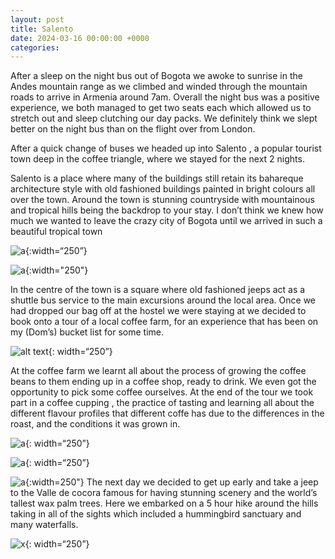 ```yaml
---
layout: post
title: Salento
date: 2024-03-16 00:00:00 +0000
categories:
---
```


After a sleep on the night bus out of Bogota we awoke to sunrise in the Andes mountain range as we climbed and winded through the mountain roads to arrive in Armenia around 7am. Overall the night bus was a positive experience, we both managed to get two seats each which allowed us to stretch out and sleep clutching our day packs. We definitely think we slept better on the night bus than on the flight over from London.

After a quick change of buses we headed up into Salento , a popular tourist town deep in the coffee triangle, where we stayed for the next 2 nights. 

Salento is a place where many of the buildings still retain its bahareque architecture style with old fashioned buildings painted in bright colours all over the town. Around the town is stunning countryside with mountainous and tropical hills being the backdrop to your stay. I don’t think we knew how much we wanted to leave the crazy city of Bogota until we arrived in such a beautiful tropical town

![a](https://live.staticflickr.com/65535/53591300197_3933a34525_c_d.jpg){:width=“250”}

![a](https://live.staticflickr.com/65535/53592168096_1ea069c991_c_d.jpg){:width="250"}


In the centre of the town is a square where old fashioned jeeps act as a shuttle bus service to the main excursions around the local area. Once we had dropped our bag off at the hostel we were staying at  we decided to book onto a tour of a local coffee farm, for an experience that has been on my (Dom’s) bucket list for some time. 

![alt text](https://live.staticflickr.com/65535/53592367235_a917590a4b_c_d.jpg){: width=“250”}




At the coffee farm we learnt all about the process of growing the coffee beans to them ending up in a coffee shop, ready to drink. We even got the opportunity to pick some coffee ourselves. At the end of the tour we took part in a coffee cupping , the practice of tasting and learning all about the different flavour profiles that different coffe has due to the differences in the roast, and the conditions it was grown in.

![a](https://live.staticflickr.com/65535/53591048177_9139458c91_c_d.jpg){: width=“250”}


![a](https://live.staticflickr.com/65535/53592262439_ba0f83542a_c_d.jpg){: width=“250”}

![a](https://live.staticflickr.com/65535/53592149008_4a0984568a_c_d.jpg){:width=250"}
The next day we decided to get up early and take a jeep to the Valle de cocora famous for having stunning scenery and the world’s tallest wax palm trees. Here we embarked on a 5 hour hike around the hills taking in all of the sights which included a hummingbird sanctuary and many waterfalls.

![x](https://live.staticflickr.com/65535/53592239654_180c6a60a6_c_d.jpg){: width=“250”}